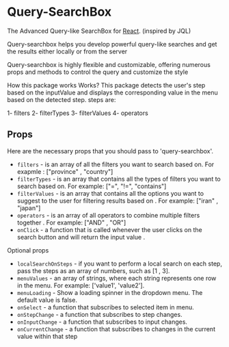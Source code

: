 # Query-SearchBox  
The Advanced Query-like SearchBox for [React](https://reactjs.org). (inspired by JQL)

Query-searchbox helps you develop powerful query-like searches and get the results either locally or from the server

Query-searchbox is highly flexible and customizable, offering numerous props and methods to control the query and customize the style

How this package works Works?
This package detects the user's step based on the inputValue and displays the corresponding value in the menu based on the detected step.
steps are:

1- filters   2- filterTypes   3- filterValues   4- operators
## Props
 
Here are the necessary props that you should pass to 'query-searchbox'.

   - `filters` - is an array of all the filters you want to search based on. For exapmle : ["province" , "country"]
   - `filterTypes` - is an array that contains all the types of filters you want to search based on. For example: ["=", "!=", "contains"]
   - `filterValues` - is an array that contains all the options you want to suggest to the user for filtering results based on . For example: ["iran" , "japan"]
   - `operators` - is an array of all operators to combine multiple filters together . For example: ["AND" , "OR"]
   - `onClick` - a function that is called whenever the user clicks on the search button and will return the input value .

Optional props
   - `localSearchOnSteps` - if you want to perform a local search on each step, pass the steps as an array of numbers, such as [1 , 3].
   - `menuValues` - an array of strings, where each string represents one row in the menu. For example: ['value1', 'value2'].
   - `menuLoading` - Show a loading spinner in the dropdown menu. The default value is false.
   - `onSelect` - a function that subscribes to selected item in menu. 
   - `onStepChange` - a function that subscribes to step changes. 
   - `onInputChange` - a function that subscribes to input changes.
   - `onCurrentChange` - a function that subscribes to changes in the current value within that step


   
